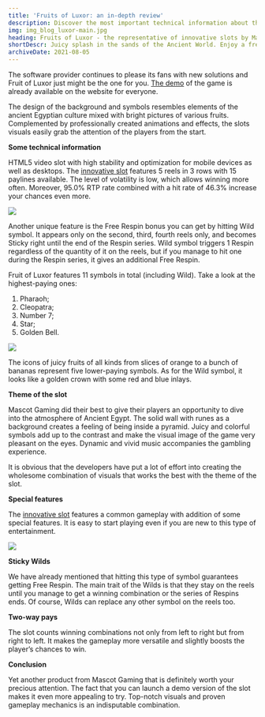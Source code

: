 ```yaml
---
title: 'Fruits of Luxor: an in-depth review'
description: Discover the most important technical information about the new Fruits of Luxor slot with some interesting details in the article.
img: img_blog_luxor-main.jpg
heading: Fruits of Luxor - the representative of innovative slots by Mascot Gaming
shortDescr: Juicy splash in the sands of the Ancient World. Enjoy a fresh adventure to marvelous Luxor! Mascot Gaming continues to please its fans with new slot games and Fruit of Luxor just might be the one for you. Check out the game review here
archiveDate: 2021-08-05
---
```

The software provider continues to please its fans with new solutions and Fruit of Luxor just might be the one for you. [The demo](https://play.mascot.games/fruits-of-luxor) of the game is already available on the website for everyone.


The design of the background and symbols resembles elements of the ancient Egyptian culture mixed with bright pictures of various fruits. Complemented by professionally created animations and effects, the slots visuals easily grab the attention of the players from the start.

**Some technical information**

HTML5 video slot with high stability and optimization for mobile devices as well as desktops. The [innovative slot](blog-mascot-gaming-rolls-out-major-updates) features 5 reels in 3 rows with 15 paylines available. The level of volatility is low, which allows winning more often. Moreover, 95.0% RTP rate combined with a hit rate of 46.3% increase your chances even more.

![](../../../../images/img_blog_luxor-1.jpg)

Another unique feature is the Free Respin bonus you can get by hitting Wild symbol. It appears only on the second, third, fourth reels only, and becomes Sticky right until the end of the Respin series. Wild symbol triggers 1 Respin regardless of the quantity of it on the reels, but if you manage to hit one during the Respin series, it gives an additional Free Respin.

Fruit of Luxor features 11 symbols in total (including Wild). Take a look at the highest-paying ones:

1.  Pharaoh;
2.  Cleopatra;
3.  Number 7;
4.  Star;
5.  Golden Bell.

![](../../images/img_blog_luxor-2.jpg)

The icons of juicy fruits of all kinds from slices of orange to a bunch of bananas represent five lower-paying symbols. As for the Wild symbol, it looks like a golden crown with some red and blue inlays.

**Theme of the slot**

Mascot Gaming did their best to give their players an opportunity to dive into the atmosphere of Ancient Egypt. The solid wall with runes as a background creates a feeling of being inside a pyramid. Juicy and colorful symbols add up to the contrast and make the visual image of the game very pleasant on the eyes. Dynamic and vivid music accompanies the gambling experience.

It is obvious that the developers have put a lot of effort into creating the wholesome combination of visuals that works the best with the theme of the slot.

**Special features**

The [innovative slot](blog-mascot-gaming-rolls-out-major-updates) features a common gameplay with addition of some special features. It is easy to start playing even if you are new to this type of entertainment.

![](../../images/img_blog_luxor-3.jpg)

**Sticky Wilds**

We have already mentioned that hitting this type of symbol guarantees getting Free Respin. The main trait of the Wilds is that they stay on the reels until you manage to get a winning combination or the series of Respins ends. Of course, Wilds can replace any other symbol on the reels too.

**Two-way pays**

The slot counts winning combinations not only from left to right but from right to left. It makes the gameplay more versatile and slightly boosts the player’s chances to win.

**Conclusion**

Yet another product from Mascot Gaming that is definitely worth your precious attention. The fact that you can launch a demo version of the slot makes it even more appealing to try. Top-notch visuals and proven gameplay mechanics is an indisputable combination.
